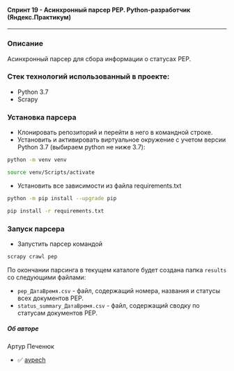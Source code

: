 ####  Спринт 19 - Асинхронный парсер PEP. Python-разработчик (Яндекс.Практикум)
---
### Описание
Асинхронный парсер для сбора информации о статусах PEP.

### Стек технологий использованный в проекте:
- Python 3.7
- Scrapy

### Установка парсера
- Клонировать репозиторий и перейти в него в командной строке.
- Установить и активировать виртуальное окружение c учетом версии Python 3.7 (выбираем python не ниже 3.7):

```bash
python -m venv venv
```

```bash
source venv/Scripts/activate
```
- Установить все зависимости из файла requirements.txt

```bash
python -m pip install --upgrade pip
```

```bash
pip install -r requirements.txt
```
### Запуск парсера
- Запустить парсер командой

```bash
scrapy crawl pep
```
По окончании парсинга в текущем каталоге будет создана папка `results` со следующими файлами:
- `pep_ДатаВремя.csv` - файл, содержащий номера, названия и статусы всех документов PEP.
- `status_summary_ДатаВремя.csv` - файл,  содержащий сводку по статусам документов PEP.

##### Об авторе
Артур Печенюк
- :white_check_mark: [avpech](https://github.com/avpech)